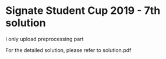 # Signate Student Cup 2019 - 7th solution
I only upload preprocessing part

For the detailed solution, please refer to solution.pdf
